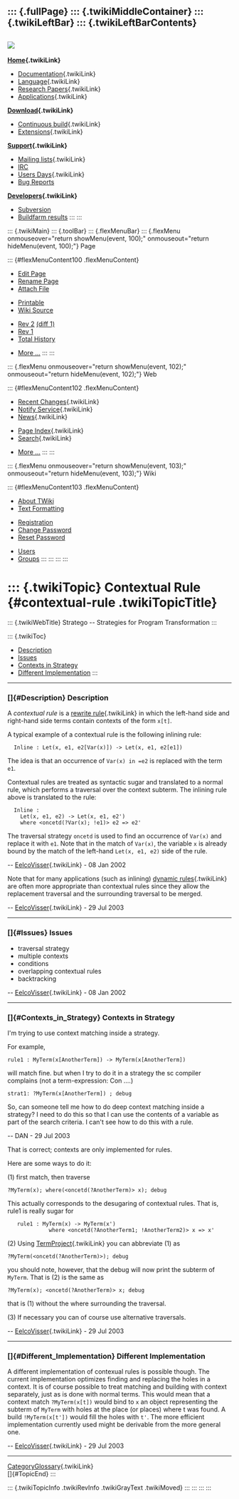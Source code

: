 ::: {.fullPage}
::: {.twikiMiddleContainer}
::: {.twikiLeftBar}
::: {.twikiLeftBarContents}
  ----------------------------------------------------------------------------------
  [![](../pub/Stratego/StrategoLogo/StrategoLogoTextlessWhite-100px.png)](WebHome)
  ----------------------------------------------------------------------------------

**[Home](WebHome){.twikiLink}**

-   [Documentation](StrategoDocumentation){.twikiLink}
-   [Language](StrategoLanguage){.twikiLink}
-   [Research Papers](StrategoPublications){.twikiLink}
-   [Applications](StrategoApplication){.twikiLink}

**[Download](StrategoDownload){.twikiLink}**

-   [Continuous build](ContinuousBuild){.twikiLink}
-   [Extensions](AdditionalPackageDownload){.twikiLink}

**[Support](StrategoSupport){.twikiLink}**

-   [Mailing lists](MailingList){.twikiLink}
-   [IRC](irc://irc.freenode.net/#stratego)
-   [Users Days](StrategoUsersDay){.twikiLink}
-   [Bug Reports](http://yellowgrass.org/project/StrategoXT)

**[Developers](StrategoDev){.twikiLink}**

-   [Subversion](https://svn.strategoxt.org/repos/StrategoXT/strategoxt/trunk)
-   [Buildfarm
    results](http://hydra.nixos.org/jobset/strategoxt/strategoxt-release/all)
:::
:::

::: {.twikiMain}
::: {.toolBar}
::: {.flexMenuBar}
::: {.flexMenu onmouseover="return showMenu(event, 100);" onmouseout="return hideMenu(event, 100);"}
Page

::: {#flexMenuContent100 .flexMenuContent}
-   [Edit
    Page](http://www.program-transformation.org/edit/Stratego/ContextualRule?t=1536825572)
-   [Rename
    Page](http://www.program-transformation.org/rename/Stratego/ContextualRule)
-   [Attach
    File](http://www.program-transformation.org/attach/Stratego/ContextualRule)

<!-- -->

-   [Printable](http://www.program-transformation.org/view/Stratego/ContextualRule?skin=print.pattern)
-   [Wiki
    Source](http://www.program-transformation.org/view/Stratego/ContextualRule?skin=text&raw=on&contenttype=text/plain)

<!-- -->

-   [Rev
    2](http://www.program-transformation.org/view/Stratego/ContextualRule?rev=1.2)
    [(diff 1)](http://www.program-transformation.org/rdiff/Stratego/ContextualRule?rev1=1.2&rev2=1.1)
-   [Rev
    1](http://www.program-transformation.org/view/Stratego/ContextualRule?rev=1.1)
-   [Total
    History](http://www.program-transformation.org/rdiff/Stratego/ContextualRule)

<!-- -->

-   [More
    \...](http://www.program-transformation.org/oops/Stratego/ContextualRule?template=oopsmore&param1=1.2&param2=1.2)
:::
:::

::: {.flexMenu onmouseover="return showMenu(event, 102);" onmouseout="return hideMenu(event, 102);"}
Web

::: {#flexMenuContent102 .flexMenuContent}
-   [Recent Changes](WebChanges){.twikiLink}
-   [Notify Service](WebNotify){.twikiLink}
-   [News](WebNews){.twikiLink}

<!-- -->

-   [Page Index](WebIndex){.twikiLink}
-   [Search](WebSearch){.twikiLink}

<!-- -->

-   [More
    \...](http://www.program-transformation.org/oops/Stratego/ContextualRule?template=oopsmore&param1=1.2&param2=1.2)
:::
:::

::: {.flexMenu onmouseover="return showMenu(event, 103);" onmouseout="return hideMenu(event, 103);"}
Wiki

::: {#flexMenuContent103 .flexMenuContent}
-   [About
    TWiki](http://www.program-transformation.org/view/TWiki/WebHome)
-   [Text
    Formatting](http://www.program-transformation.org/view/TWiki/TextFormattingRules)

<!-- -->

-   [Registration](http://www.program-transformation.org/view/TWiki/TWikiRegistration)
-   [Change
    Password](http://www.program-transformation.org/view/TWiki/ChangePassword)
-   [Reset
    Password](http://www.program-transformation.org/view/TWiki/ResetPassword)

<!-- -->

-   [Users](http://www.program-transformation.org/view/Main/TWikiUsers)
-   [Groups](http://www.program-transformation.org/view/Main/TWikiGroups)
:::
:::
:::
:::

::: {.twikiTopic}
Contextual Rule {#contextual-rule .twikiTopicTitle}
===============

::: {.twikiWebTitle}
Stratego \-- Strategies for Program Transformation
:::

::: {.twikiToc}
-   [Description](ContextualRule#Description)
-   [Issues](ContextualRule#Issues)
-   [Contexts in Strategy](ContextualRule#Contexts_in_Strategy)
-   [Different Implementation](ContextualRule#Different_Implementation)
:::

------------------------------------------------------------------------

### []{#Description} Description

A *contextual rule* is a [rewrite rule](RewriteRule){.twikiLink} in
which the left-hand side and right-hand side terms contain contexts of
the form `x[t]`.

A typical example of a contextual rule is the following inlining rule:

      Inline : Let(x, e1, e2[Var(x)]) -> Let(x, e1, e2[e1])

The idea is that an occurrence of `Var(x) in =e2` is replaced with the
term `e1`.

Contextual rules are treated as syntactic sugar and translated to a
normal rule, which performs a traversal over the context subterm. The
inlining rule above is translated to the rule:

      Inline : 
        Let(x, e1, e2) -> Let(x, e1, e2')
        where <oncetd(?Var(x); !e1)> e2 => e2'

The traversal strategy `oncetd` is used to find an occurrence of
`Var(x)` and replace it with `e1`. Note that in the match of `Var(x)`,
the variable `x` is already bound by the match of the left-hand
`Let(x, e1, e2)` side of the rule.

\-- [EelcoVisser](../Main/EelcoVisser){.twikiLink} - 08 Jan 2002

Note that for many applications (such as inlining) [dynamic
rules](DynamicRule){.twikiLink} are often more appropriate than
contextual rules since they allow the replacement traversal and the
surrounding traversal to be merged.

\-- [EelcoVisser](../Main/EelcoVisser){.twikiLink} - 29 Jul 2003

------------------------------------------------------------------------

### []{#Issues} Issues

-   traversal strategy
-   multiple contexts
-   conditions
-   overlapping contextual rules
-   backtracking

\-- [EelcoVisser](../Main/EelcoVisser){.twikiLink} - 08 Jan 2002

------------------------------------------------------------------------

### []{#Contexts_in_Strategy} Contexts in Strategy

I\'m trying to use context matching inside a strategy.

For example,

    rule1 : MyTerm(x[AnotherTerm]) -> MyTerm(x[AnotherTerm])

will match fine. but when I try to do it in a strategy the sc compiler
complains (not a term-expression: Con \....)

    strat1: ?MyTerm(x[AnotherTerm]) ; debug

So, can someone tell me how to do deep context matching inside a
strategy? I need to do this so that I can use the contents of a variable
as part of the search criteria. I can\'t see how to do this with a rule.

\-- DAN - 29 Jul 2003

That is correct; contexts are only implemented for rules.

Here are some ways to do it:

\(1) first match, then traverse

    ?MyTerm(x); where(<oncetd(?AnotherTerm)> x); debug

This actually corresponds to the desugaring of contextual rules. That
is, rule1 is really sugar for

       rule1 : MyTerm(x) -> MyTerm(x')
                 where <oncetd(?AnotherTerm1; !AnotherTerm2)> x => x'

\(2) Using [TermProject](TermProject){.twikiLink} you can abbreviate (1)
as

    ?MyTerm(<oncetd(?AnotherTerm)>); debug

you should note, however, that the debug will now print the subterm of
`MyTerm`. That is (2) is the same as

    ?MyTerm(x); <oncetd(?AnotherTerm)> x; debug 

that is (1) without the where surrounding the traversal.

\(3) If necessary you can of course use alternative traversals.

\-- [EelcoVisser](../Main/EelcoVisser){.twikiLink} - 29 Jul 2003

------------------------------------------------------------------------

### []{#Different_Implementation} Different Implementation

A different implementation of contexual rules is possible though. The
current implementation optimizes finding and replacing the holes in a
context. It is of course possible to treat matching and building with
context separately, just as is done with normal terms. This would mean
that a context match `?MyTerm(x[t])` would bind to `x` an object
representing the subterm of `MyTerm` with holes at the place (or places)
where t was found. A build `!MyTerm(x[t'])` would fill the holes with
`t'`. The more efficient implementation currently used might be
derivable from the more general one.

\-- [EelcoVisser](../Main/EelcoVisser){.twikiLink} - 29 Jul 2003

------------------------------------------------------------------------

[CategoryGlossary](CategoryGlossary){.twikiLink}\
[]{#TopicEnd}
:::

::: {.twikiTopicInfo .twikiRevInfo .twikiGrayText .twikiMoved}
:::
:::
:::
:::
